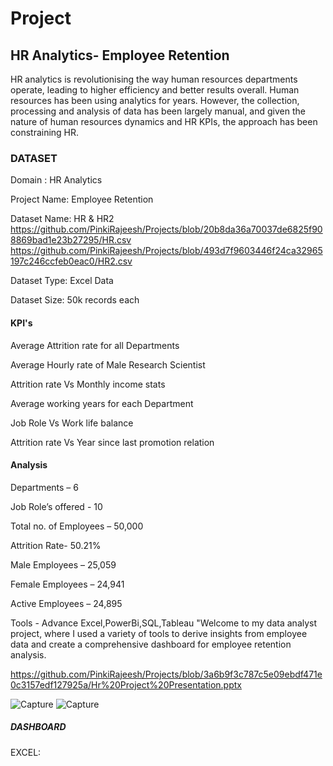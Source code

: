 # Project
## HR Analytics- Employee Retention 

HR analytics is revolutionising the way human resources departments operate, leading to higher efficiency and better results overall. Human resources has been using analytics for years. However, the collection, processing and analysis of data has been largely manual, and given the nature of human resources dynamics and HR KPIs, the approach has been constraining HR. 

### DATASET

Domain : HR Analytics

Project Name: Employee Retention

Dataset Name: HR & HR2
https://github.com/PinkiRajeesh/Projects/blob/20b8da36a70037de6825f908869bad1e23b27295/HR.csv
https://github.com/PinkiRajeesh/Projects/blob/493d7f9603446f24ca32965197c246ccfeb0eac0/HR2.csv

Dataset Type: Excel Data

Dataset Size: 50k records each

#### KPI's

Average Attrition rate for all Departments

Average Hourly rate of Male Research Scientist

Attrition rate Vs Monthly income stats

Average working years for each Department

Job Role Vs Work life balance

Attrition rate Vs Year since last promotion relation

#### Analysis

Departments – 6

Job Role’s offered - 10

Total no. of Employees – 50,000

Attrition Rate- 50.21%

Male Employees – 25,059

Female Employees – 24,941

Active Employees – 24,895

Tools - Advance Excel,PowerBi,SQL,Tableau "Welcome to my data analyst project, where I used a variety of tools to derive insights from employee data and create a comprehensive dashboard for employee retention analysis.

https://github.com/PinkiRajeesh/Projects/blob/3a6b9f3c787c5e09ebdf471e0c3157edf127925a/Hr%20Project%20Presentation.pptx


![Capture](https://github.com/PinkiRajeesh/Projects/assets/168532067/9475594f-2945-4e49-ae4a-6ef79315317b)
![Capture](https://github.com/PinkiRajeesh/Projects/assets/168532067/df8bbffe-58d9-4854-a36e-deaaf10ae8d3)

##### DASHBOARD
EXCEL:
